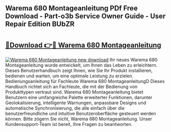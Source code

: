 ## Warema 680 Montageanleitung PDf Free Download - Part-o3b Service Owner Guide - User Repair Edition BUbZR

# <h2><a href="http://df6sp6.blite.top/?on=Warema+680+Montageanleitung">🔗Download 👉🔴 Warema 680 Montageanleitung</a></h2>

[![Warema 680 Montageanleitung new download](https://i.imgur.com/lujVjoI.png)](http://df6sp6.blite.top/?on=Warema+680+Montageanleitung)
Ihr neues Warema 680 Montageanleitung wurde entwickelt, um Ihnen das Leben zu erleichtern. Dieses Benutzerhandbuch zeigt Ihnen, wie Sie Ihr Produkt installieren, bedienen und warten, um eine optimale Leistung zu erzielen. Bedienungsanleitung für Fachleute Warema 680 MontageanleitungD Dieses Handbuch richtet sich an Fachleute, die mit der Bedienung von Produkttypen vertraut sind. Warema 680 Montageanleitung bietet Benutzern eine umfangreiche Palette erweiterter Funktionen, darunter Geolokalisierung, intelligente Warnungen, anpassbare Designs und automatische Synchronisierung, die alle einfach über die benutzerfreundliche und intuitive Benutzeroberfläche gesteuert werden können. Bitte zögern Sie nicht, Warema 680 Montageanleitung. Unser Kundensupport-Team ist bereit, Ihre Fragen zu beantworten.
